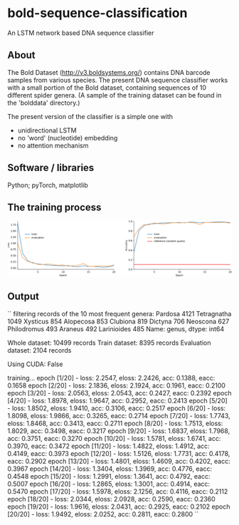 # bold-sequence-classification

An LSTM network based DNA sequence classifier

## About

The Bold Dataset (http://v3.boldsystems.org/) contains DNA barcode samples from various species.
The present DNA sequence classifier works with a small portion of the Bold dataset, containing sequences of
10 different spider genera. (A sample of the training dataset can be found in the 'bolddata' directory.)

The present version of the classifier is a simple one with
- unidirectional LSTM
- no 'word' (nucleotide) embedding
- no attention mechanism

## Software / libraries

Python; pyTorch, matplotlib

## The training process

![training](https://github.com/peterszabo77/bold-sequence-classification/blob/master/images/training.png)

## Output

``
filtering records of the 10 most frequent genera:
Pardosa        4121
Tetragnatha    1049
Xysticus        854
Alopecosa       853
Clubiona        819
Dictyna         706
Neoscona        627
Philodromus     493
Araneus         492
Larinioides     485
Name: genus, dtype: int64

Whole dataset: 10499 records
Train dataset: 8395 records
Evaluation dataset: 2104 records

Using CUDA: False

training...
epoch [1/20] - loss: 2.2547, eloss: 2.2426, acc: 0.1388, eacc: 0.1658
epoch [2/20] - loss: 2.1836, eloss: 2.1924, acc: 0.1961, eacc: 0.2100
epoch [3/20] - loss: 2.0563, eloss: 2.0543, acc: 0.2427, eacc: 0.2392
epoch [4/20] - loss: 1.8978, eloss: 1.9647, acc: 0.2952, eacc: 0.2413
epoch [5/20] - loss: 1.8502, eloss: 1.9410, acc: 0.3106, eacc: 0.2517
epoch [6/20] - loss: 1.8098, eloss: 1.9866, acc: 0.3265, eacc: 0.2714
epoch [7/20] - loss: 1.7743, eloss: 1.8468, acc: 0.3413, eacc: 0.2711
epoch [8/20] - loss: 1.7513, eloss: 1.8029, acc: 0.3498, eacc: 0.3217
epoch [9/20] - loss: 1.6837, eloss: 1.7968, acc: 0.3751, eacc: 0.3270
epoch [10/20] - loss: 1.5781, eloss: 1.6741, acc: 0.3970, eacc: 0.3472
epoch [11/20] - loss: 1.4822, eloss: 1.4912, acc: 0.4149, eacc: 0.3973
epoch [12/20] - loss: 1.5126, eloss: 1.7731, acc: 0.4178, eacc: 0.2902
epoch [13/20] - loss: 1.4801, eloss: 1.4609, acc: 0.4202, eacc: 0.3967
epoch [14/20] - loss: 1.3404, eloss: 1.3969, acc: 0.4776, eacc: 0.4548
epoch [15/20] - loss: 1.2991, eloss: 1.3641, acc: 0.4792, eacc: 0.5007
epoch [16/20] - loss: 1.2865, eloss: 1.3001, acc: 0.4914, eacc: 0.5470
epoch [17/20] - loss: 1.5978, eloss: 2.1256, acc: 0.4116, eacc: 0.2112
epoch [18/20] - loss: 2.0344, eloss: 2.0928, acc: 0.2590, eacc: 0.2360
epoch [19/20] - loss: 1.9616, eloss: 2.0431, acc: 0.2925, eacc: 0.2102
epoch [20/20] - loss: 1.9492, eloss: 2.0252, acc: 0.2811, eacc: 0.2800
``
